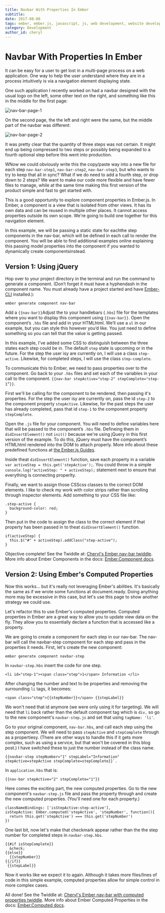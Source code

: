 ```yaml
---
title: Navbar With Properties In Ember
subtitle: 
date: 2017-08-08
tags: ember, ember.js, javascript, js, web development, website development, learning, software development
category: Development
author_id: cheryl
---
```


# Navbar With Properties In Ember
It can be easy for a user to get lost in a multi-page process on a web application. One way to help the user understand where they are in a process intuitively is via a navigation element displaying state.

One such application I recently worked on had a navbar designed with the usual logo on the left, some other text on the right, and something like this in the middle for the first page:

![nav-bar-page-1](https://s3.amazonaws.com/www.kohactive.com/blog/navbar-in-ember/navbar-page1.png)

On the second page, the the left and right were the same, but the middle part of the navbar was different:

![nav-bar-page-2](https://s3.amazonaws.com/www.kohactive.com/blog/navbar-in-ember/navbar-page2.png)

It was pretty clear that the quantity of three steps was not certain. It might end up being compressed to two steps or possibly being expanded to a fourth optional step before this went into production.

WNow we could obviously write this the copy/paste way into a new file for each step `nav-bar-step1`, `nav-bar-step2`, `nav-bar-step3`, but who wants to try to keep that all in sync? What if we do need to add a fourth step, or drop down to 2 steps? We want to make our code more flexible and have fewer files to manage, while at the same time making this first version of the product simple and fast to get started with.

This is a good opportunity to explore component properties in Ember.js. In Ember, a component is a view that is isolated from other views. It has its own data and can be reused in multiple other places. It cannot access properties outside its own scope. We're going to build one together for this navigation element.

In this example, we will be passing a static state for eachthe step components in the nav-bar, which will be defined in each call to render the component. You will be able to find additional examples online explaining this passing model properties into the component if you wanted to dynamically create componentsinstead.

## Version 1: Using jQuery

Hop over to your project directory in the terminal and run the command to generate a component. (Don’t forget it must have a hyphendash in the component name. You must already have a project started and have [Ember-CLI](https://ember-cli.com/) installed.):

```
ember generate component nav-bar
```

Add a `{{nav-bar}}`Adjust the to your handlebars (`.hbs`) file for the templates where you want to display this component using `{{nav-bar}}`. Open the component’s `.hbs` file and add in your HTMLhtml. We’ll use a `ul` in our example, but you can style this however you’d like. You just need to define something so you can tell that the value is getting passed.

In this example, I've added some CSS to distinguish between the three states each step could be in. The default `step` state is upcoming or in the future. For the step the user isy are currently on, I will use a class `step-active`. Likewise, for completed steps, I will use the class `step-complete`.

To communicate this to Ember, we need to pass properties over to the component. Go back to your `.hbs` files and set each of the variables in your call to the component. `{{nav-bar stepActive="step-2" stepComplete="step-1”}}`.

First we'll be calling for the component to be rendered, then passing it's properties. For the step the user isy are currently on, pass the id `step-2` to the component property `stepActive`. Likewise, for the past steps the user has already completed, pass that id `step-1` to the component property `stepComplete`.

Open the `.js` file for your component. You will need to define variables here that will be passed to the component’s `.hbs` file. Defineing them in `didInsertElement()` not `init()` because we're using jQuery in this first version of the example. To do this, jQuery must have the component’s HTMLhtml rendered into the DOM to attach properly. More info about these predefined functions at [the Ember.js Guides](https://guides.emberjs.com/v2.14.0/components/the-component-lifecycle/#toc_order-of-lifecycle-hooks-called).

Inside theat `didInsertElement()` function, save each property in a variable `var activeStep = this.get('stepActive');`. You could throw in a simple `console.log("activeStep: " + activeStep);` statement next to ensure that everything is connecting properlty.

Finally, we want to assign those CSScss classes to the correct DOM elements. I like to check my work with color strips rather than scrolling through inspector elements. Add something to your CSS file like:

```
.step-active {
  background-color: red;
}
```

 Then put in the code to assign the class to the correct element if that property has been passed in to theat `didInsertElement()` function.

```
if(activeStep) {
  this.$("#" + activeStep).addClass("step-active");
}
```

Objective complete! See the Twiddle at: [Cheryl's Ember nav-bar twiddle](https://ember-twiddle.com/bf3d6eeb406a3365c860a4bb9e205023?openFiles=templates.components.nav-bar.hbs%2Ctemplates.components.nav-bar.hbs).
More info about Ember Components in the docs: [Ember.Component docs](https://www.emberjs.com/api/ember/2.14.1/classes/Ember.Component).

## Version 2: Using Ember's Computed Properties

Now this works... but it's really not leveraging Ember's abilities. It's basically the same as if we wrote some functions at document.ready. Doing anything more may be excessive in this case, but let's use this page to show another strategy we could use.

Let's refactor this to use Ember's computed properties. Computed properties in Ember are a great way to allow you to update view data on the fly. They allow you to essentially declare a function that is accessed like a property.

We are going to create a component for each step in our nav-bar. The nav-bar will call the navbar-step component for each step and pass in the properties it needs. First, let's create the new component:

```
ember generate component navbar-step
```

In `navbar-step.hbs` insert the code for one step.

```
<li id="step-1"><span class="step">1</span> Information </li>
```

After changing the number and text to be properties and removing the surrounding `li` tags, it becomes:

```
<span class="step">{{stepNumber}}</span> {{stepLabel}}
```

We won't need that id anymore (we were only using it for targeting). We will need that `li` back rather than the default component tag which is `div,` so go to the new component's `navbar-step.js` and set that using `tagName: 'li'`.

Go to your original component, `nav-bar.hbs`, and call each step using the step component. We will need to pass `stepActive` and `stepComplete` through as a propertiesy. (There are other ways to handle this if it gets more complex, such as using a service, but that won't be covered in this blog post.) I have switched these to just the number instead of the class name.

```
{{navbar-step stepNumber="1" stepLabel="Information" stepActive=stepActive stepComplete=stepComplete}}`.
```

In `application.hbs` that is:

```
{{nav-bar stepActive="2" stepComplete="1"}}
```

Here comes the exciting part, the new computed properties. Go to the new component's `navbar-step.js` file and pass the property through and create the new computed properties. (You'll need one for each property.)

```
classNameBindings: ['isStepActive:step-active'],
isStepActive: Ember.computed('stepActive', 'stepNumber', function(){
  return this.get('stepActive') === this.get('stepNumber')
})
```

One last bit, now let's make that checkmark appear rather than the the step number for completed steps in `navbar-step.hbs`. 
```
{{#if isStepComplete}}
  &check;
{{else}}
  {{stepNumber}}
{{/if}}
 {{stepLabel}}
```

Now it works like we expect it to again. Although it takes more files/lines of code in this simple example, computed properties allow for simple control in more complex cases.

All done! See the Twiddle at: [Cheryl's Ember nav-bar with computed properties twiddle](https://ember-twiddle.com/4143b09874b7b5028550d5e8f22c0879?openFiles=templates.components.nav-bar.hbs%2Ctemplates.components.navbar-step.hbs).
More info about Ember Computed Properties in the docs: [Ember.Computed docs](https://emberjs.com/api/ember/2.14.1/namespaces/Ember.computed).
